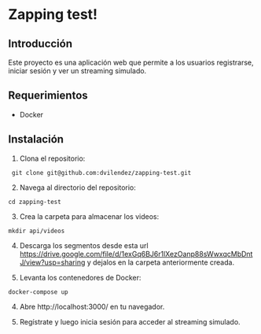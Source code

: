 # Zapping test!

## Introducción

Este proyecto es una aplicación web que permite a los usuarios registrarse, iniciar sesión y ver un streaming simulado.

## Requerimientos

- Docker

## Instalación

1. Clona el repositorio:

``` git clone git@github.com:dvilendez/zapping-test.git``` 


2. Navega al directorio del repositorio:

``` cd zapping-test ```

3. Crea la carpeta para almacenar los videos:

``` mkdir api/videos ```

4. Descarga los segmentos desde esta url https://drive.google.com/file/d/1exGq6BJ6r1lXezOanp88sWwxqcMbDntJ/view?usp=sharing y dejalos en la carpeta anteriormente creada.


3. Levanta los contenedores de Docker:

``` docker-compose up ```


4. Abre http://localhost:3000/ en tu navegador.

5. Regístrate y luego inicia sesión para acceder al streaming simulado.

